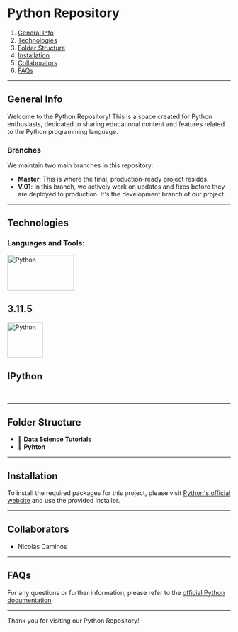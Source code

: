 # Python Repository

1. [General Info](#general-info)
2. [Technologies](#technologies)
3. [Folder Structure](#folder-structure)
4. [Installation](#installation)
5. [Collaborators](#collaborators)
6. [FAQs](#faqs)

---

## General Info

Welcome to the Python Repository! This is a space created for Python enthusiasts, dedicated to sharing educational content and features related to the Python programming language.

### Branches

We maintain two main branches in this repository:

- **Master**: This is where the final, production-ready project resides.
- **V.01**: In this branch, we actively work on updates and fixes before they are deployed to production. It's the development branch of our project.

---

## Technologies

<h3 align="left">Languages and Tools:</h3>
<p align="left">
<a href="https://www.python.org" target="_blank" rel="noreferrer"> <img src="https://www.python.org/static/img/python-logo@2x.png" alt="Python" width="150" height="80"/> </a> <h2>3.11.5</h2>
<p align="left">
<a href="https://colab.research.google.com/github/jakevdp/PythonDataScienceHandbook/blob/master/notebooks/01.01-Help-And-Documentation.ipynb" target="_blank" rel="noreferrer"> <img src="https://elc.github.io/blog/images/jupyter-publishing/ipynb-format.png" alt="Python" width="80" height="80"/> </a> <h2>IPython</h2>
</br>

---

## Folder Structure

- 📂 **Data Science Tutorials**
- 📁 **Pyhton**

---

## Installation

To install the required packages for this project, please visit [Python's official website](https://www.python.org/) and use the provided installer.

---

## Collaborators

- Nicolás Caminos

---

## FAQs

For any questions or further information, please refer to the [official Python documentation](https://www.python.org/).

---

Thank you for visiting our Python Repository!
